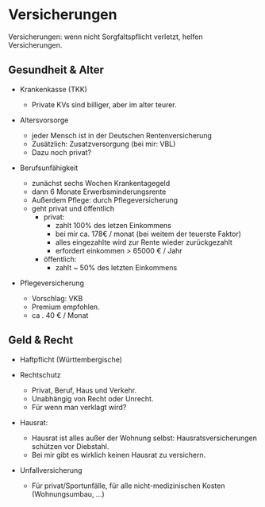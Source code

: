 # Versicherungen

Versicherungen: wenn nicht Sorgfaltspflicht verletzt, helfen Versicherungen.



## Gesundheit & Alter

 - Krankenkasse (TKK)
 	- Private KVs sind billiger, aber im alter teurer.

 - Altersvorsorge
 	- jeder Mensch ist in der Deutschen Rentenversicherung
	- Zusätzlich: Zusatzversorgung (bei mir: VBL)
	- Dazu noch privat?

 - Berufsunfähigkeit
	- zunächst sechs Wochen Krankentagegeld
	- dann 6 Monate Erwerbsminderungsrente
	- Außerdem Pflege: durch Pflegeversicherung 
	- geht privat und öffentlich
		- privat: 
			- zahlt 100% des letzen Einkommens
			- bei mir ca. 178€ / monat (bei weitem der teuerste Faktor)
			- alles eingezahlte wird zur Rente wieder zurückgezahlt
			- erfordert einkommen > 65000 € / Jahr
		- öffentlich: 
			- zahlt ~ 50% des letzten Einkommens

 - Pflegeversicherung
	- Vorschlag: VKB
	- Premium empfohlen.
	- ca . 40 € / Monat

## Geld & Recht
 
 - Haftpflicht (Württembergische)

 - Rechtschutz
	- Privat, Beruf, Haus und Verkehr. 
	- Unabhängig von Recht oder Unrecht.
	- Für wenn man verklagt wird?

 - Hausrat:
	- Hausrat ist alles außer der Wohnung selbst: Hausratsversicherungen schützen vor Diebstahl.
	- Bei mir gibt es wirklich keinen Hausrat zu versichern.

 - Unfallversicherung
	- Für privat/Sportunfälle, für alle nicht-medizinischen Kosten (Wohnungsumbau, ...)